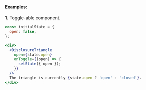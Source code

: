 #### Examples:

__1.__ Toggle-able component.

```jsx
const initialState = {
  open: false,
};

<div>
  <DisclosureTriangle
    open={state.open}
    onToggle={(open) => {
      setState({ open });
    }}
  />
  The triangle is currently {state.open ? 'open' : 'closed'}.
</div>
```
